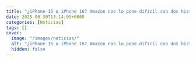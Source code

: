 ```yaml
---
title: "¿iPhone 15 o iPhone 16? Amazon nos lo pone difícil con dos históricas ofertas de 160 euros"
date: 2025-06-30T13:14:05+0000
categories: [Noticias]
tags: []
cover:
  image: "/images/noticias/"
  alt: "¿iPhone 15 o iPhone 16? Amazon nos lo pone difícil con dos históricas ofertas de 160 euros"
  hidden: false
---
```




